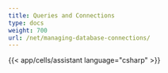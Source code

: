 ```yaml
---
title: Queries and Connections
type: docs
weight: 700
url: /net/managing-database-connections/
---
```



{{< app/cells/assistant language="csharp" >}}